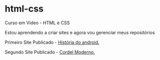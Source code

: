 # html-css
 Curso em Vídeo - HTML e CSS

Estou aprendendo a criar sites e agora vou gerenciar meus repositórios

Primeiro Site Publicado - <a href="https://lucasbarbosadeveloper.github.io/html-css/Desafios/Desafio%2010%20-%20Remasterizado/android.html" target="_blank">História do android.</a>

Segundo Site Publicado - <a href="https://lucasbarbosadeveloper.github.io/projeto-cordel/cordel.html" target="_blank">Cordel Moderno.</a>